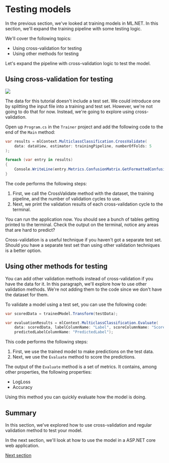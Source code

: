 # Testing models
In the previous section, we've looked at training models in ML.NET. In this
section, we'll expand the training pipeline with some testing logic.

We'll cover the following topics:

* Using cross-validation for testing
* Using other methods for testing

Let's expand the pipeline with cross-validation logic to test the model.

## Using cross-validation for testing

[![](http://img.youtube.com/vi/IamXQZQyWBg/0.jpg)](http://www.youtube.com/watch?v=IamXQZQyWBg "Validating the model")

The data for this tutorial doesn't include a test set. We could introduce one by
splitting the input file into a training and test set. However, we're not going
to do that for now. Instead, we're going to explore using cross-validation.

Open up `Program.cs` in the `Trainer` project and add the following code to the
end of the `Main` method:

``` csharp
var results = mlContext.MulticlassClassification.CrossValidate(
    data: dataView, estimator: trainingPipeline, numberOfFolds: 5
);

foreach (var entry in results)
{
    Console.WriteLine(entry.Metrics.ConfusionMatrix.GetFormattedConfusionTable());
}
```

The code performs the following steps:

1. First, we call the CrossValidate method with the dataset, the training
   pipeline, and the number of validation cycles to use.
2. Next, we print the validation results of each cross-validation cycle to the
   terminal.

You can run the application now. You should see a bunch of tables getting
printed to the terminal. Check the output on the terminal, notice any areas that
are hard to predict?

Cross-validation is a useful technique if you haven't got a separate test set.
Should you have a separate test set than using other validation techniques is a
better option.

## Using other methods for testing

You can add other validation methods instead of cross-validation if you have the
data for it. In this paragraph, we'll explore how to use other validation
methods. We're not adding them to the code since we don't have the dataset for
them.

To validate a model using a test set, you can use the following code:

``` csharp
var scoredData = trainedModel.Transform(testData);

var evaluationResults = mlContext.MulticlassClassification.Evaluate(
    data: scoredData, labelColumnName: "Label", scoreColumnName: "Score",
    predictedLabelColumnName: "PredictedLabel");
```

This code performs the following steps:

1. First, we use the trained model to make predictions on the test data.
2. Next, we use the `Evaluate` method to score the predictions.

The output of the `Evaluate` method is a set of metrics. It contains, among
other properties, the following properties:

* LogLoss
* Accuracy


Using this method you can quickly evaluate how the model is doing.

## Summary

In this section, we've explored how to use cross-validation and regular
validation method to test your model.

In the next section, we'll look at how to use the model in a ASP.NET core web
application.

[Next section](/docs/using-models/README.md)